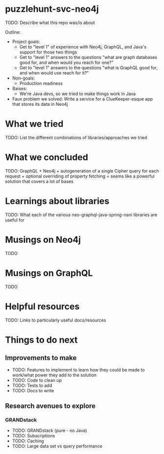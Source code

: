 # puzzlehunt-svc-neo4j

TODO: Describe what this repo was/is about


Outline:
- Project goals:
  - Get to "level 1" of experience with Neo4j, GraphQL, and Java's support for those two things
  - Get to "level 1" answers to the questions "what are graph databases good for, and when would you reach for one?"
  - Get to "level 1" answers to the questions "what is GraphQL good for, and when would use reach for it?"
- Non-goals:
  - Production readiness
- Baises:
  - We're Java devs, so we tried to make things work in Java
- Faux problem we solved: Write a service for a ClueKeeper-esque app that stores its data in Neo4j

# What we tried

TODO: List the different combinations of libraries/approaches we tried

# What we concluded

TODO: GraphQL + Neo4j + autogeneration of a single Cipher query for each request + optional overriding of property fetching = seems like a powerful solution that covers a lot of bases

# Learnings about libraries

TODO: What each of the various neo-graphql-java-spring-nani libraries are useful for

# Musings on Neo4j

TODO

# Musings on GraphQL

TODO

# Helpful resources

TODO: Links to particularly useful docs/resources

# Things to do next

## Improvements to make

- TODO: Features to implement to learn how they could be made to work/what power they add to the solution
- TODO: Code to clean up
- TODO: Tests to add
- TODO: Docs to write

## Research avenues to explore

### GRANDstack

- TODO: GRANDstack (pure - no Java)
- TODO: Subscriptions
- TODO: Caching
- TODO: Large data set vs query performance
